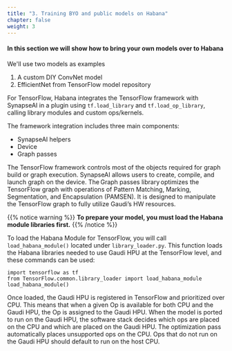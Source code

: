 ```yaml
---
title: "3. Training BYO and public models on Habana"
chapter: false
weight: 3
---
```


#### In this section we will show how to bring your own models over to Habana

We'll use two models as examples

1. A custom DIY ConvNet model
2. EfficientNet from TensorFlow model repository

For TensorFlow, Habana integrates the TensorFlow framework with SynapseAI in a plugin using `tf.load_library` and `tf.load_op_library`, calling library modules and custom ops/kernels.

The framework integration includes three main components:

- SynapseAI helpers
- Device
- Graph passes

The TensorFlow framework controls most of the objects required for graph build or graph execution. SynapseAI allows users to create, compile, and launch graph on the device. The Graph passes library optimizes the TensorFlow graph with operations of Pattern Matching, Marking, Segmentation, and Encapsulation (PAMSEN). It is designed to manipulate the TensorFlow graph to fully utilize Gaudi’s HW resources.


{{% notice warning %}}
**To prepare your model, you must load the Habana module libraries first.**
{{% /notice %}}


To load the Habana Module for TensorFlow, you will call `load_habana_module()` located under `library_loader.py`. This function loads the Habana libraries needed to use Gaudi HPU at the TensorFlow level, and these commands can be used:  

```{python}
import tensorflow as tf
from TensorFlow.common.library_loader import load_habana_module
load_habana_module()
```
Once loaded, the Gaudi HPU is registered in TensorFlow and prioritized over CPU. This means that when a given Op is available for both CPU and the Gaudi HPU, the Op is assigned to the Gaudi HPU.  When the model is ported to run on the Gaudi HPU, the software stack decides which ops are placed on the CPU and which are placed on the Gaudi HPU.  The optimization pass automatically places unsupported ops on the CPU.  Ops that do not run on the Gaudi HPU should default to run on the host CPU.    
